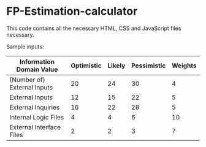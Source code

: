 # FP-Estimation-calculator
This code contains all the necessary HTML, CSS and JavaScript files necessary.

Sample inputs:

| Information Domain Value    | Optimistic | Likely | Pessimistic | Weights |
|-----------------------------|------------|--------|-------------|---------|
| (Number of) External Inputs | 20         | 24     | 30          | 4       |
| External Inputs             | 12         | 15     | 22          | 5       |
| External Inquiries          | 16         | 22     | 28          | 5       |
| Internal Logic Files        | 4          | 4      | 6           | 10      |
| External Interface Files    | 2          | 2      | 3           | 7       |
